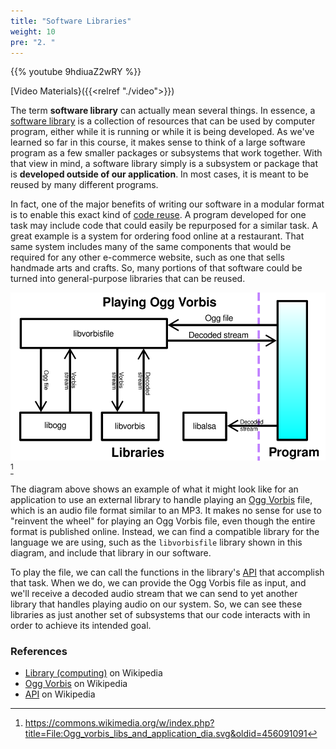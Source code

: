 ```yaml
---
title: "Software Libraries"
weight: 10
pre: "2. "
---
```


{{% youtube 9hdiuaZ2wRY %}}

[Video Materials}({{<relref "./video">}})

The term **software library** can actually mean several things. In essence, a [software library](https://en.wikipedia.org/wiki/Library_(computing)) is a collection of resources that can be used by computer program, either while it is running or while it is being developed. As we've learned so far in this course, it makes sense to think of a large software program as a few smaller packages or subsystems that work together. With that view in mind, a software library simply is a subsystem or package that is **developed outside of our application**. In most cases, it is meant to be reused by many different programs.

In fact, one of the major benefits of writing our software in a modular format is to enable this exact kind of [code reuse](https://en.wikipedia.org/wiki/Code_reuse). A program developed for one task may include code that could easily be repurposed for a similar task. A great example is a system for ordering food online at a restaurant. That same system includes many of the same components that would be required for any other e-commerce website, such as one that sells handmade arts and crafts. So, many portions of that software could be turned into general-purpose libraries that can be reused. 

![Playing an Ogg Vorbis File](/images/14/ogg_vorbis.svg)[^1]

[^1]: https://commons.wikimedia.org/w/index.php?title=File:Ogg_vorbis_libs_and_application_dia.svg&oldid=456091091

The diagram above shows an example of what it might look like for an application to use an external library to handle playing an [Ogg Vorbis](https://en.wikipedia.org/wiki/Vorbis) file, which is an audio file format similar to an MP3. It makes no sense for use to "reinvent the wheel" for playing an Ogg Vorbis file, even though the entire format is published online. Instead, we can find a compatible library for the language we are using, such as the `libvorbisfile` library shown in this diagram, and include that library in our software.

To play the file, we can call the functions in the library's [API](https://en.wikipedia.org/wiki/API) that accomplish that task. When we do, we can provide the Ogg Vorbis file as input, and we'll receive a decoded audio stream that we can send to yet another library that handles playing audio on our system. So, we can see these libraries as just another set of subsystems that our code interacts with in order to achieve its intended goal.

### References

* [Library (computing)](https://en.wikipedia.org/wiki/Library_(computing)) on Wikipedia
* [Ogg Vorbis](https://en.wikipedia.org/wiki/Vorbis) on Wikipedia
* [API](https://en.wikipedia.org/wiki/API) on Wikipedia

